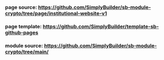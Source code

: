 
### page source: https://github.com/SimplyBuilder/sb-module-crypto/tree/page/institutional-website-v1
### page template: https://github.com/SimplyBuilder/template-sb-github-pages
### module source: https://github.com/SimplyBuilder/sb-module-crypto/tree/main/